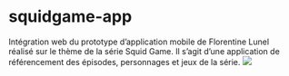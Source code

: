 # squidgame-app
Intégration web du prototype d’application mobile de Florentine Lunel réalisé sur le thème de la série Squid Game. Il s’agit d’une application de référencement des épisodes, personnages et jeux de la série.
![](https://cdn.discordapp.com/attachments/774340712585625603/906913185238491206/unknown.png)
